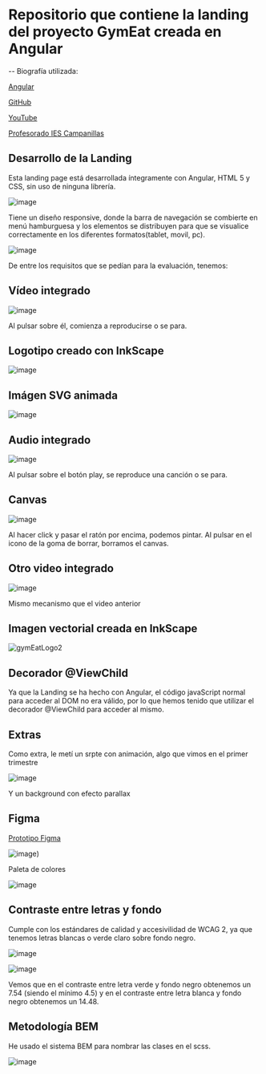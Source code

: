 # Repositorio que contiene la landing del proyecto GymEat creada en Angular

-- Biografía utilizada:

 [Angular](https://angular.io/)
 
 [GitHub](https://github.com)
 
 [YouTube](https://www.youtube.com/)
 
 [Profesorado IES Campanillas](https://github.com/IESCampanillas)
 
 ## Desarrollo de la Landing
 Esta landing page está desarrollada íntegramente con Angular, HTML 5 y CSS, sin uso de ninguna librería.
 
 ![image](https://user-images.githubusercontent.com/72436145/174498133-65b64f95-9e1f-4f40-b6d8-c05b63ed021a.png)
 
 Tiene un diseño responsive, donde la barra de navegación se combierte en menú hamburguesa y los elementos se distribuyen para que se visualice correctamente en los diferentes formatos(tablet, movil, pc).
 
 ![image](https://user-images.githubusercontent.com/72436145/174498197-ca2a336a-6a01-434a-ae2d-3fc6f992808b.png)

De entre los requisitos que se pedían para la evaluación, tenemos:

## Vídeo integrado

![image](https://user-images.githubusercontent.com/72436145/174498220-096ee70c-79ae-4570-920e-2496ac96acab.png)

Al pulsar sobre él, comienza a reproducirse o se para.

## Logotipo creado con InkScape

![image](https://user-images.githubusercontent.com/72436145/174498255-9498ae60-40fc-4134-9bed-de2a7bd0eb1e.png)

## Imágen SVG animada

![image](https://user-images.githubusercontent.com/72436145/174498269-85ec8991-f8ff-412c-98f4-5f5431825582.png)

## Audio integrado

![image](https://user-images.githubusercontent.com/72436145/174498277-8cdeb288-db22-4165-8bb1-28275a9966d3.png)

Al pulsar sobre el botón play, se reproduce una canción o se para.

## Canvas

![image](https://user-images.githubusercontent.com/72436145/174498297-7a7cca06-cb54-4f90-8e15-8daa2c8e8359.png)

Al hacer click y pasar el ratón por encima, podemos pintar. Al pulsar en el icono de la goma de borrar, borramos el canvas.

## Otro video integrado

![image](https://user-images.githubusercontent.com/72436145/174498313-f78deede-a295-4e19-bf1f-2471300002d9.png)

Mismo mecanismo que el video anterior

## Imagen vectorial creada en InkScape

![gymEatLogo2](https://user-images.githubusercontent.com/72436145/174498344-18f4b11f-aad7-4112-970c-88a62c418271.png)

## Decorador @ViewChild

Ya que la Landing se ha hecho con Angular, el código javaScript normal para acceder al DOM no era válido, por lo que hemos tenido que utilizar el decorador
@ViewChild para acceder al mismo.

## Extras
Como extra, le metí un srpte con animación, algo que vimos en el primer trimestre

![image](https://user-images.githubusercontent.com/72436145/174498474-bb1dc0f1-87eb-4d84-b361-ae6e3472dc88.png)

Y un background con efecto parallax

## Figma

[Prototipo Figma](https://www.figma.com/file/y1KUmSSACVd3ermgRloTKM/GymEat!?node-id=0%3A1)

![image](https://user-images.githubusercontent.com/72436145/174499506-f63e3e5b-05f8-4ad1-adaa-cc22a9ae0875.png))

Paleta de colores

![image](https://user-images.githubusercontent.com/72436145/174499409-b96d3483-b575-49f3-8f0a-a198c91913c2.png)

## Contraste entre letras y fondo

Cumple con los estándares de calidad y accesivilidad de WCAG 2, ya que tenemos letras blancas o verde claro sobre fondo negro.

![image](https://user-images.githubusercontent.com/72436145/174499608-238c6585-749f-4463-8f6f-e206fc6ce2ee.png)

![image](https://user-images.githubusercontent.com/72436145/174499637-9465924b-9f10-40b7-9ae0-a8cd9cfbdb1f.png)


Vemos que en el contraste entre letra verde y fondo negro obtenemos un 7.54 (siendo el mínimo 4.5) y en el contraste entre letra blanca y fondo negro obtenemos un 14.48.

## Metodología BEM
He usado el sistema BEM para nombrar las clases en el scss.

![image](https://user-images.githubusercontent.com/72436145/174501512-0af8ff2d-3b6d-4f16-981f-0bc51e2ace5d.png)


